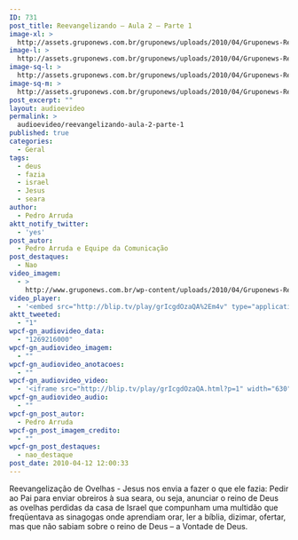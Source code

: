 ```yaml
---
ID: 731
post_title: Reevangelizando – Aula 2 – Parte 1
image-xl: >
  http://assets.gruponews.com.br/gruponews/uploads/2010/04/Gruponews-ReevangelizandoAula2Parte1345-535.jpg
image-l: >
  http://assets.gruponews.com.br/gruponews/uploads/2010/04/Gruponews-ReevangelizandoAula2Parte1345-535.jpg
image-sq-l: >
  http://assets.gruponews.com.br/gruponews/uploads/2010/04/Gruponews-ReevangelizandoAula2Parte1345-535.jpg
image-sq-m: >
  http://assets.gruponews.com.br/gruponews/uploads/2010/04/Gruponews-ReevangelizandoAula2Parte1345-535.jpg
post_excerpt: ""
layout: audioevideo
permalink: >
  audioevideo/reevangelizando-aula-2-parte-1
published: true
categories:
  - Geral
tags:
  - deus
  - fazia
  - israel
  - Jesus
  - seara
author:
  - Pedro Arruda
aktt_notify_twitter:
  - 'yes'
post_autor:
  - Pedro Arruda e Equipe da Comunicação
post_destaques:
  - Nao
video_imagem:
  - >
    http://www.gruponews.com.br/wp-content/uploads/2010/04/Gruponews-ReevangelizandoAula2Parte1345-535.jpg
video_player:
  - '<embed src="http://blip.tv/play/grIcgdOzaQA%2Em4v" type="application/x-shockwave-flash" width="630" height="384" allowscriptaccess="always" allowfullscreen="true"></embed>'
aktt_tweeted:
  - "1"
wpcf-gn_audiovideo_data:
  - "1269216000"
wpcf-gn_audiovideo_imagem:
  - ""
wpcf-gn_audiovideo_anotacoes:
  - ""
wpcf-gn_audiovideo_video:
  - '<iframe src="http://blip.tv/play/grIcgdOzaQA.html?p=1" width="630" height="384" frameborder="0" allowfullscreen></iframe><embed type="application/x-shockwave-flash" src="http://a.blip.tv/api.swf#grIcgdOzaQA" style="display:none"></embed>'
wpcf-gn_audiovideo_audio:
  - ""
wpcf-gn_post_autor:
  - Pedro Arruda
wpcf-gn_post_imagem_credito:
  - ""
wpcf-gn_post_destaques:
  - nao_destaque
post_date: 2010-04-12 12:00:33
---
```

Reevangelização de Ovelhas - Jesus nos envia a fazer o que ele fazia: Pedir ao Pai para enviar obreiros à sua seara, ou seja, anunciar o reino de Deus as ovelhas perdidas da casa de Israel que compunham uma multidão que freqüentava as sinagogas onde aprendiam orar, ler a bíblia, dizimar, ofertar, mas que não sabiam sobre o reino de Deus – a Vontade de Deus.